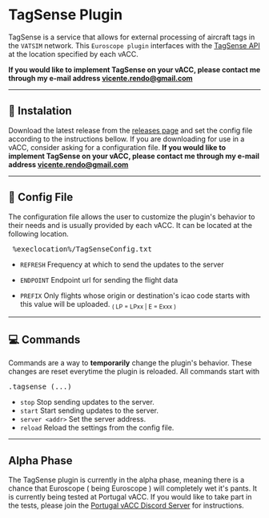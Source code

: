 # TagSense Plugin

TagSense is a service that allows for external processing of aircraft tags in the `VATSIM` network. This `Euroscope plugin` interfaces with the [TagSense API](https://gitlab.com/portugal-vacc/tagsense-api) at the location specified by each vACC.

**If you would like to implement TagSense on your vACC, please contact me through my e-mail address vicente.rendo@gmail.com**

---

## 📲 Instalation

Download the latest release from the [releases page](https://github.com/vicenterendo/TagSense/releases) and set the config file according to the instructions bellow. If you are downloading for use in a vACC, consider asking for a configuration file. **If you would like to implement TagSense on your vACC, please contact me through my e-mail address vicente.rendo@gmail.com**

---

## 🔧 Config File

The configuration file allows the user to customize the plugin's behavior to their needs and is usually provided by each vACC. It can be located at the following location.

<pre> %execlocation%/TagSenseConfig.txt </pre>

- `REFRESH` Frequency at which to send the updates to the server

- `ENDPOINT` Endpoint url for sending the flight data

- `PREFIX` Only flights whose origin or destination's icao code starts with this value will be uploaded. <sub>( LP = LPxx | E = Exxx )</sub>

---

## 💻 Commands

Commands are a way to **temporarily** change the plugin's behavior. These changes are reset everytime the plugin is reloaded. All commands start with

<pre>.tagsense (...) </pre>

- `stop` Stop sending updates to the server.
- `start` Start sending updates to the server.
- `server <addr>` Set the server address.
- `reload` Reload the settings from the config file.

---

## Alpha Phase

The TagSense plugin is currently in the alpha phase, meaning there is a chance that Euroscope ( being Euroscope ) will completely wet it's pants. It is currently being tested at Portugal vACC. If you would like to take part in the tests, please join the [Portugal vACC Discord Server](https://discord.portugal-vacc.org) for instructions.
